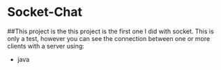 # Socket-Chat

##This project is the this project is the first one I did with socket.
This is only a test, however you can see the connection between one or more clients with a server using:
- java
